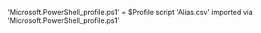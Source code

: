 'Microsoft.PowerShell_profile.ps1' = $Profile script
      'Alias.csv' imported via 'Microsoft.PowerShell_profile.ps1' 
